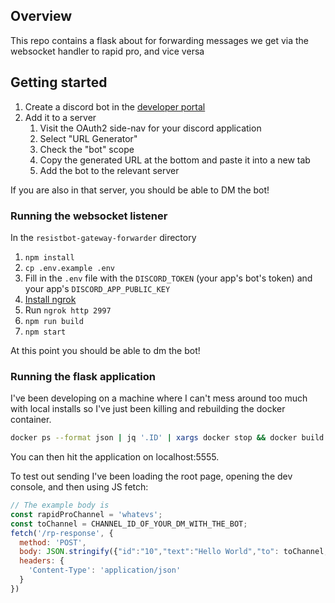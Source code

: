 ## Overview
This repo contains a flask about for forwarding messages we get via the websocket handler to rapid pro, and vice versa

## Getting started
1. Create a discord bot in the [developer portal](https://discord.com/developers/applications)
2. Add it to a server
    1. Visit the OAuth2 side-nav for your discord application
    2. Select "URL Generator"
    3. Check the "bot" scope
    4. Copy the generated URL at the bottom and paste it into a new tab
    5. Add the bot to the relevant server

If you are also in that server, you should be able to DM the bot!

### Running the websocket listener
In the `resistbot-gateway-forwarder` directory

1. `npm install`
2. `cp .env.example .env`
3. Fill in the `.env` file with the `DISCORD_TOKEN` (your app's bot's token) and your app's `DISCORD_APP_PUBLIC_KEY`
3. [Install ngrok](https://ngrok.com/docs/getting-started/)
4. Run `ngrok http 2997`
5. `npm run build`
6. `npm start`

At this point you should be able to dm the bot!

### Running the flask application
I've been developing on a machine where I can't mess around too much with local installs so I've just been killing and rebuilding the docker container.

```sh
docker ps --format json | jq '.ID' | xargs docker stop && docker build . --tag resistbot-flask && docker run -d -p 5555:5000 -e DISCORD_BOT_TOKEN=REDACTED -e DISCORD_BOT_ID=REDACTED resistbot-flask | xargs docker logs -f
```

You can then hit the application on localhost:5555.

To test out sending I've been loading the root page, opening the dev console, and then using JS fetch:

```javascript
// The example body is
const rapidProChannel = 'whatevs';
const toChannel = CHANNEL_ID_OF_YOUR_DM_WITH_THE_BOT;
fetch('/rp-response', {
  method: 'POST',
  body: JSON.stringify({"id":"10","text":"Hello World","to": toChannel,"channel":rapidProChannel,"attachments":["https://foo.bar/image.jpg"],"quick_replies":["hello","world"]}),
  headers: {
    'Content-Type': 'application/json'
  }
})
```

